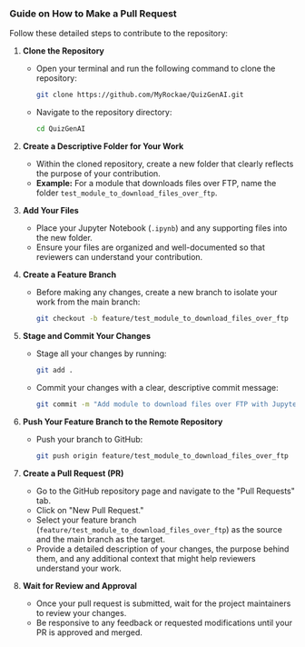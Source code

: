 ### Guide on How to Make a Pull Request

Follow these detailed steps to contribute to the repository:

1. **Clone the Repository**  
   - Open your terminal and run the following command to clone the repository:  
     ```bash
     git clone https://github.com/MyRockae/QuizGenAI.git
     ```
   - Navigate to the repository directory:  
     ```bash
     cd QuizGenAI
     ```

2. **Create a Descriptive Folder for Your Work**  
   - Within the cloned repository, create a new folder that clearly reflects the purpose of your contribution.  
   - **Example:** For a module that downloads files over FTP, name the folder `test_module_to_download_files_over_ftp`.

3. **Add Your Files**  
   - Place your Jupyter Notebook (`.ipynb`) and any supporting files into the new folder.  
   - Ensure your files are organized and well-documented so that reviewers can understand your contribution.

4. **Create a Feature Branch**  
   - Before making any changes, create a new branch to isolate your work from the main branch:  
     ```bash
     git checkout -b feature/test_module_to_download_files_over_ftp
     ```

5. **Stage and Commit Your Changes**  
   - Stage all your changes by running:  
     ```bash
     git add .
     ```
   - Commit your changes with a clear, descriptive commit message:  
     ```bash
     git commit -m "Add module to download files over FTP with Jupyter Notebook implementation"
     ```

6. **Push Your Feature Branch to the Remote Repository**  
   - Push your branch to GitHub:  
     ```bash
     git push origin feature/test_module_to_download_files_over_ftp
     ```

7. **Create a Pull Request (PR)**  
   - Go to the GitHub repository page and navigate to the "Pull Requests" tab.
   - Click on "New Pull Request."
   - Select your feature branch (`feature/test_module_to_download_files_over_ftp`) as the source and the main branch as the target.
   - Provide a detailed description of your changes, the purpose behind them, and any additional context that might help reviewers understand your work.

8. **Wait for Review and Approval**  
   - Once your pull request is submitted, wait for the project maintainers to review your changes.
   - Be responsive to any feedback or requested modifications until your PR is approved and merged.
